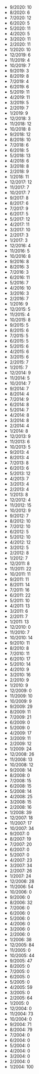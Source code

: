 *  9/2020: 10
*  8/2020: 6
*  7/2020: 12
*  6/2020: 5
*  5/2020: 11
*  4/2020: 5
*  3/2020: 11
*  2/2020: 11
*  1/2020: 10
*  12/2019: 6
*  11/2019: 4
*  10/2019: 7
*  9/2019: 3
*  8/2019: 8
*  7/2019: 4
*  6/2019: 6
*  5/2019: 11
*  4/2019: 11
*  3/2019: 5
*  2/2019: 7
*  1/2019: 9
*  12/2018: 3
*  11/2018: 12
*  10/2018: 8
*  9/2018: 12
*  8/2018: 10
*  7/2018: 6
*  6/2018: 5
*  5/2018: 13
*  4/2018: 6
*  3/2018: 8
*  2/2018: 9
*  1/2018: 11
*  12/2017: 12
*  11/2017: 7
*  10/2017: 7
*  9/2017: 8
*  8/2017: 6
*  7/2017: 9
*  6/2017: 5
*  5/2017: 12
*  4/2017: 11
*  3/2017: 10
*  2/2017: 3
*  1/2017: 3
*  12/2016: 4
*  11/2016: 5
*  10/2016: 8
*  9/2016: 8
*  8/2016: 3
*  7/2016: 3
*  6/2016: 11
*  5/2016: 7
*  4/2016: 10
*  3/2016: 3
*  2/2016: 7
*  1/2016: 9
*  12/2015: 5
*  11/2015: 4
*  10/2015: 8
*  9/2015: 5
*  8/2015: 6
*  7/2015: 5
*  6/2015: 5
*  5/2015: 6
*  4/2015: 6
*  3/2015: 6
*  2/2015: 7
*  1/2015: 7
*  12/2014: 9
*  11/2014: 5
*  10/2014: 7
*  9/2014: 7
*  8/2014: 4
*  7/2014: 9
*  6/2014: 8
*  5/2014: 7
*  4/2014: 8
*  3/2014: 8
*  2/2014: 4
*  1/2014: 8
*  12/2013: 9
*  11/2013: 6
*  10/2013: 5
*  9/2013: 4
*  8/2013: 4
*  7/2013: 8
*  6/2013: 6
*  5/2013: 12
*  4/2013: 7
*  3/2013: 4
*  2/2013: 4
*  1/2013: 8
*  12/2012: 4
*  11/2012: 15
*  10/2012: 9
*  9/2012: 7
*  8/2012: 10
*  7/2012: 10
*  6/2012: 5
*  5/2012: 10
*  4/2012: 12
*  3/2012: 5
*  2/2012: 8
*  1/2012: 7
*  12/2011: 8
*  11/2011: 22
*  10/2011: 11
*  9/2011: 11
*  8/2011: 14
*  7/2011: 16
*  6/2011: 22
*  5/2011: 10
*  4/2011: 13
*  3/2011: 6
*  2/2011: 7
*  1/2011: 13
*  12/2010: 0
*  11/2010: 7
*  10/2010: 14
*  9/2010: 11
*  8/2010: 8
*  7/2010: 11
*  6/2010: 17
*  5/2010: 14
*  4/2010: 9
*  3/2010: 16
*  2/2010: 9
*  1/2010: 9
*  12/2009: 0
*  11/2009: 10
*  10/2009: 9
*  9/2009: 29
*  8/2009: 11
*  7/2009: 21
*  6/2009: 0
*  5/2009: 0
*  4/2009: 17
*  3/2009: 11
*  2/2009: 12
*  1/2009: 24
*  12/2008: 26
*  11/2008: 13
*  10/2008: 12
*  9/2008: 14
*  8/2008: 0
*  7/2008: 15
*  6/2008: 15
*  5/2008: 14
*  4/2008: 25
*  3/2008: 15
*  2/2008: 16
*  1/2008: 39
*  12/2007: 18
*  11/2007: 17
*  10/2007: 34
*  9/2007: 0
*  8/2007: 19
*  7/2007: 20
*  6/2007: 0
*  5/2007: 0
*  4/2007: 23
*  3/2007: 34
*  2/2007: 26
*  1/2007: 24
*  12/2006: 28
*  11/2006: 54
*  10/2006: 0
*  9/2006: 0
*  8/2006: 32
*  7/2006: 0
*  6/2006: 0
*  5/2006: 0
*  4/2006: 0
*  3/2006: 0
*  2/2006: 0
*  1/2006: 38
*  12/2005: 84
*  11/2005: 0
*  10/2005: 44
*  9/2005: 47
*  8/2005: 0
*  7/2005: 0
*  6/2005: 0
*  5/2005: 0
*  4/2005: 59
*  3/2005: 0
*  2/2005: 64
*  1/2005: 0
*  12/2004: 0
*  11/2004: 73
*  10/2004: 0
*  9/2004: 71
*  8/2004: 79
*  7/2004: 0
*  6/2004: 0
*  5/2004: 0
*  4/2004: 0
*  3/2004: 0
*  2/2004: 0
*  1/2004: 100